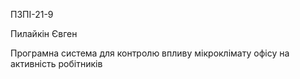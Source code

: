 ПЗПІ-21-9

Пилайкін Євген

Програмна система для контролю впливу мікроклімату офісу на активність робітників
